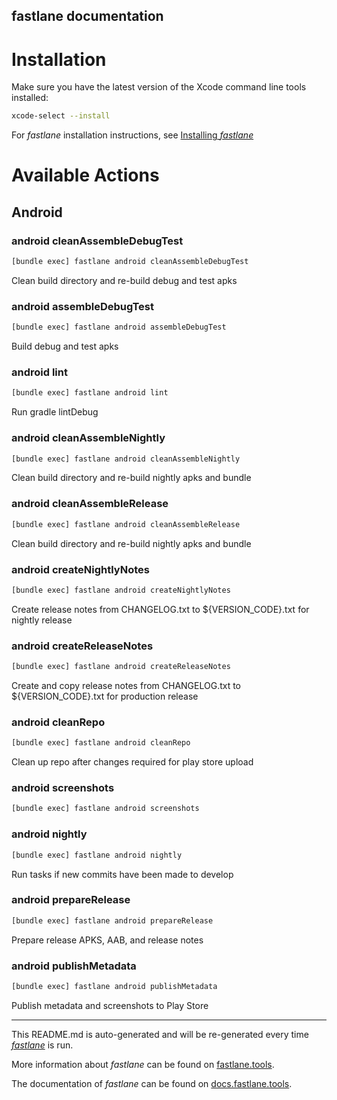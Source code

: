 fastlane documentation
----

# Installation

Make sure you have the latest version of the Xcode command line tools installed:

```sh
xcode-select --install
```

For _fastlane_ installation instructions, see [Installing _fastlane_](https://docs.fastlane.tools/#installing-fastlane)

# Available Actions

## Android

### android cleanAssembleDebugTest

```sh
[bundle exec] fastlane android cleanAssembleDebugTest
```

Clean build directory and re-build debug and test apks

### android assembleDebugTest

```sh
[bundle exec] fastlane android assembleDebugTest
```

Build debug and test apks

### android lint

```sh
[bundle exec] fastlane android lint
```

Run gradle lintDebug

### android cleanAssembleNightly

```sh
[bundle exec] fastlane android cleanAssembleNightly
```

Clean build directory and re-build nightly apks and bundle

### android cleanAssembleRelease

```sh
[bundle exec] fastlane android cleanAssembleRelease
```

Clean build directory and re-build nightly apks and bundle

### android createNightlyNotes

```sh
[bundle exec] fastlane android createNightlyNotes
```

Create release notes from CHANGELOG.txt to ${VERSION_CODE}.txt for nightly release

### android createReleaseNotes

```sh
[bundle exec] fastlane android createReleaseNotes
```

Create and copy release notes from CHANGELOG.txt to ${VERSION_CODE}.txt for production release

### android cleanRepo

```sh
[bundle exec] fastlane android cleanRepo
```

Clean up repo after changes required for play store upload

### android screenshots

```sh
[bundle exec] fastlane android screenshots
```



### android nightly

```sh
[bundle exec] fastlane android nightly
```

Run tasks if new commits have been made to develop

### android prepareRelease

```sh
[bundle exec] fastlane android prepareRelease
```

Prepare release APKS, AAB, and release notes

### android publishMetadata

```sh
[bundle exec] fastlane android publishMetadata
```

Publish metadata and screenshots to Play Store

----

This README.md is auto-generated and will be re-generated every time [_fastlane_](https://fastlane.tools) is run.

More information about _fastlane_ can be found on [fastlane.tools](https://fastlane.tools).

The documentation of _fastlane_ can be found on [docs.fastlane.tools](https://docs.fastlane.tools).
